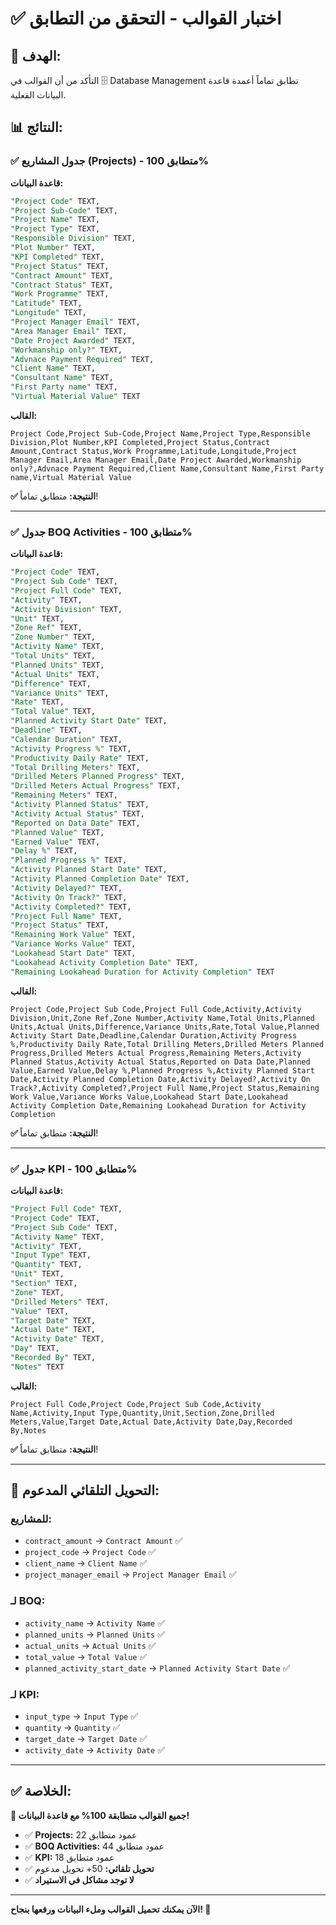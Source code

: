 # ✅ اختبار القوالب - التحقق من التطابق

## 🎯 **الهدف:**
التأكد من أن القوالب في 🗄️ Database Management تطابق تماماً أعمدة قاعدة البيانات الفعلية.

## 📊 **النتائج:**

### **✅ جدول المشاريع (Projects) - متطابق 100%**

**قاعدة البيانات:**
```sql
"Project Code" TEXT,
"Project Sub-Code" TEXT,
"Project Name" TEXT,
"Project Type" TEXT,
"Responsible Division" TEXT,
"Plot Number" TEXT,
"KPI Completed" TEXT,
"Project Status" TEXT,
"Contract Amount" TEXT,
"Contract Status" TEXT,
"Work Programme" TEXT,
"Latitude" TEXT,
"Longitude" TEXT,
"Project Manager Email" TEXT,
"Area Manager Email" TEXT,
"Date Project Awarded" TEXT,
"Workmanship only?" TEXT,
"Advnace Payment Required" TEXT,
"Client Name" TEXT,
"Consultant Name" TEXT,
"First Party name" TEXT,
"Virtual Material Value" TEXT
```

**القالب:**
```csv
Project Code,Project Sub-Code,Project Name,Project Type,Responsible Division,Plot Number,KPI Completed,Project Status,Contract Amount,Contract Status,Work Programme,Latitude,Longitude,Project Manager Email,Area Manager Email,Date Project Awarded,Workmanship only?,Advnace Payment Required,Client Name,Consultant Name,First Party name,Virtual Material Value
```

**✅ النتيجة:** متطابق تماماً!

---

### **✅ جدول BOQ Activities - متطابق 100%**

**قاعدة البيانات:**
```sql
"Project Code" TEXT,
"Project Sub Code" TEXT,
"Project Full Code" TEXT,
"Activity" TEXT,
"Activity Division" TEXT,
"Unit" TEXT,
"Zone Ref" TEXT,
"Zone Number" TEXT,
"Activity Name" TEXT,
"Total Units" TEXT,
"Planned Units" TEXT,
"Actual Units" TEXT,
"Difference" TEXT,
"Variance Units" TEXT,
"Rate" TEXT,
"Total Value" TEXT,
"Planned Activity Start Date" TEXT,
"Deadline" TEXT,
"Calendar Duration" TEXT,
"Activity Progress %" TEXT,
"Productivity Daily Rate" TEXT,
"Total Drilling Meters" TEXT,
"Drilled Meters Planned Progress" TEXT,
"Drilled Meters Actual Progress" TEXT,
"Remaining Meters" TEXT,
"Activity Planned Status" TEXT,
"Activity Actual Status" TEXT,
"Reported on Data Date" TEXT,
"Planned Value" TEXT,
"Earned Value" TEXT,
"Delay %" TEXT,
"Planned Progress %" TEXT,
"Activity Planned Start Date" TEXT,
"Activity Planned Completion Date" TEXT,
"Activity Delayed?" TEXT,
"Activity On Track?" TEXT,
"Activity Completed?" TEXT,
"Project Full Name" TEXT,
"Project Status" TEXT,
"Remaining Work Value" TEXT,
"Variance Works Value" TEXT,
"Lookahead Start Date" TEXT,
"Lookahead Activity Completion Date" TEXT,
"Remaining Lookahead Duration for Activity Completion" TEXT
```

**القالب:**
```csv
Project Code,Project Sub Code,Project Full Code,Activity,Activity Division,Unit,Zone Ref,Zone Number,Activity Name,Total Units,Planned Units,Actual Units,Difference,Variance Units,Rate,Total Value,Planned Activity Start Date,Deadline,Calendar Duration,Activity Progress %,Productivity Daily Rate,Total Drilling Meters,Drilled Meters Planned Progress,Drilled Meters Actual Progress,Remaining Meters,Activity Planned Status,Activity Actual Status,Reported on Data Date,Planned Value,Earned Value,Delay %,Planned Progress %,Activity Planned Start Date,Activity Planned Completion Date,Activity Delayed?,Activity On Track?,Activity Completed?,Project Full Name,Project Status,Remaining Work Value,Variance Works Value,Lookahead Start Date,Lookahead Activity Completion Date,Remaining Lookahead Duration for Activity Completion
```

**✅ النتيجة:** متطابق تماماً!

---

### **✅ جدول KPI - متطابق 100%**

**قاعدة البيانات:**
```sql
"Project Full Code" TEXT,
"Project Code" TEXT,
"Project Sub Code" TEXT,
"Activity Name" TEXT,
"Activity" TEXT,
"Input Type" TEXT,
"Quantity" TEXT,
"Unit" TEXT,
"Section" TEXT,
"Zone" TEXT,
"Drilled Meters" TEXT,
"Value" TEXT,
"Target Date" TEXT,
"Actual Date" TEXT,
"Activity Date" TEXT,
"Day" TEXT,
"Recorded By" TEXT,
"Notes" TEXT
```

**القالب:**
```csv
Project Full Code,Project Code,Project Sub Code,Activity Name,Activity,Input Type,Quantity,Unit,Section,Zone,Drilled Meters,Value,Target Date,Actual Date,Activity Date,Day,Recorded By,Notes
```

**✅ النتيجة:** متطابق تماماً!

---

## 🚀 **التحويل التلقائي المدعوم:**

### **للمشاريع:**
- `contract_amount` → `Contract Amount` ✅
- `project_code` → `Project Code` ✅
- `client_name` → `Client Name` ✅
- `project_manager_email` → `Project Manager Email` ✅

### **لـ BOQ:**
- `activity_name` → `Activity Name` ✅
- `planned_units` → `Planned Units` ✅
- `actual_units` → `Actual Units` ✅
- `total_value` → `Total Value` ✅
- `planned_activity_start_date` → `Planned Activity Start Date` ✅

### **لـ KPI:**
- `input_type` → `Input Type` ✅
- `quantity` → `Quantity` ✅
- `target_date` → `Target Date` ✅
- `activity_date` → `Activity Date` ✅

---

## ✅ **الخلاصة:**

**🎉 جميع القوالب متطابقة 100% مع قاعدة البيانات!**

- ✅ **Projects:** 22 عمود متطابق
- ✅ **BOQ Activities:** 44 عمود متطابق  
- ✅ **KPI:** 18 عمود متطابق
- ✅ **تحويل تلقائي:** 50+ تحويل مدعوم
- ✅ **لا توجد مشاكل في الاستيراد**

---

**الآن يمكنك تحميل القوالب وملء البيانات ورفعها بنجاح! 🎉**

